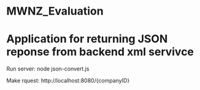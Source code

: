 # MWNZ_Evaluation
#
# Application for returning JSON reponse from backend xml servivce

Run server:
node json-convert.js

Make rquest:
http://localhost:8080/{companyID}
